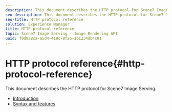 ```yaml
---
description: This document describes the HTTP protocol for Scene7 Image Serving.
seo-description: This document describes the HTTP protocol for Scene7 Image Serving.
seo-title: HTTP protocol reference
solution: Experience Manager
title: HTTP protocol reference
topic: Scene7 Image Serving - Image Rendering API
uuid: f0d9a8ca-a5d4-419c-8f26-1b1234db4c01
---
```


# HTTP protocol reference{#http-protocol-reference}

This document describes the HTTP protocol for Scene7 Image Serving.

* [Introduction](/help/aem-is-ir-api/is-api/http-ref/image-serving-api-ref/c-http-protocol-reference/c-introduction/c-introduction.md)
* [Syntax and features](/help/aem-is-ir-api/is-api/http-ref/image-serving-api-ref/c-http-protocol-reference/c-syntax-and-features/c-syntax-and-features.md)
